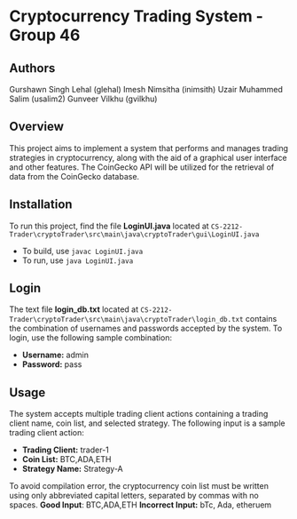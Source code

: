 # Cryptocurrency Trading System - Group 46

## Authors
Gurshawn Singh Lehal (glehal)
Imesh Nimsitha (inimsith)
Uzair Muhammed Salim (usalim2)
Gunveer Vilkhu (gvilkhu) 

## Overview
This project aims to implement a system that performs and manages trading strategies in cryptocurrency, along with the aid of a graphical user interface and other features. The CoinGecko API will be utilized for the retrieval of data from the CoinGecko database.

## Installation
To run this project, find the file **LoginUI.java** located at `CS-2212-Trader\cryptoTrader\src\main\java\cryptoTrader\gui\LoginUI.java`
* To build, use `javac LoginUI.java`
* To run, use `java LoginUI.java`

## Login
The text file **login_db.txt** located at `CS-2212-Trader\cryptoTrader\src\main\java\cryptoTrader\login_db.txt` contains the combination of usernames and passwords accepted by the system.
To login, use the following sample combination:
* **Username:** admin
* **Password:** pass

## Usage
The system accepts multiple trading client actions containing a trading client name, coin list, and selected strategy.
The following input is a sample trading client action:
* **Trading Client:** trader-1
* **Coin List:** BTC,ADA,ETH
* **Strategy Name:** Strategy-A

To avoid compilation error, the cryptocurrency coin list must be written using only abbreviated capital letters, separated by commas with no spaces.
**Good Input**:
BTC,ADA,ETH
**Incorrect Input:**
bTc, Ada, etheruem

